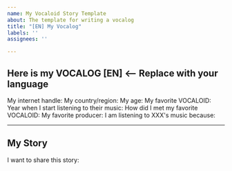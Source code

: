 ```yaml
---
name: My Vocaloid Story Template
about: The template for writing a vocalog
title: "[EN] My Vocalog"
labels: ''
assignees: ''

---
```


## Here is my VOCALOG [EN] <-- Replace with your language

My internet handle:
My country/region: 
My age:
My favorite VOCALOID: 
Year when I start listening to their music:
How did I met my favorite VOCALOID:
My favorite producer:
I am listening to XXX's music because:

---

## My Story

I want to share this story:
